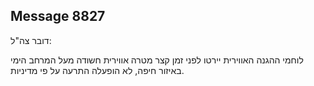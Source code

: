 ## Message 8827

דובר צה"ל:

לוחמי ההגנה האווירית יירטו לפני זמן קצר מטרה אווירית חשודה מעל המרחב הימי באיזור חיפה, לא הופעלה התרעה על פי מדיניות.


